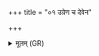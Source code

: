 +++
title = "०१ उग्रेण च देवेन"

+++
<details><summary>मूलम् (GR)</summary>

उग्रेण च देवेन च क्षिप्तस्य  
(…) ॥ +++(see 15.16.4bcd)+++
</details>